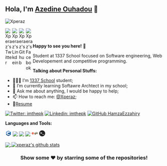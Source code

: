 
## Hola, I'm [Azedine Ouhadou](https://twitter.com/OuhadouAzedine) 👋

<p align="left"> <img src="https://pbs.twimg.com/profile_images/1233479440707002368/BvLaNwXV_400x400.jpg" alt="Xperaz" /> </p>

<a href="https://twitter.com/OuhadouAzedine">
  <img align="left" alt="Xperaz's Twitter" width="22px" src="https://cdn.jsdelivr.net/npm/simple-icons@v3/icons/twitter.svg" />
</a>

<a href="https://www.linkedin.com/in/azedine-ouhadou-56799519b/">
  <img align="left" alt="Xperaz's Linkdein" width="22px" src="https://cdn.jsdelivr.net/npm/simple-icons@v3/icons/linkedin.svg" />
</a>

<a href="https://github.com/Xperaz">
  <img align="left" alt="Xperaz's Github" width="22px" src="https://cdn.jsdelivr.net/npm/simple-icons@v3/icons/github.svg" />
</a>

<a href="https://www.facebook.com/azdine.ohaddou">
  <img align="left" alt="Xperaz's Facebook" width="22px" src="https://cdn.jsdelivr.net/npm/simple-icons@v3/icons/facebook.svg" />
</a>

<br/>
<br/>

**Happy to see you here!** 🤩

Student at 1337 School focused on Software engineering, Web Developement and competitive programming. 

**Talking about Personal Stuffs:**

- 👨🏽‍💻 I’m [1337 School](https://1337.ma) student;
- 🌱 I’m currently learning Softawre Archtect in my school; 
- 💬 Ask me about anything, I would be happy to help;
- 📫 How to reach me: [@Xperaz](https://twitter.com/OuhadouAzedine);
- 📝[Resume]() <Under modification>

[![Twitter: imthepk](https://img.shields.io/twitter/follow/OuhadouAzedine?style=social)](https://twitter.com/OuhadouAzedine)
[![Linkedin: imthepk](https://img.shields.io/badge/-AzedineOuhadou-blue?style=flat-square&logo=Linkedin&logoColor=white&link=https://www.linkedin.com/in/azedine-ouhadou-56799519b/)](https://www.linkedin.com/in/azedine-ouhadou-56799519b/)
[![GitHub HamzaEzzahiry](https://img.shields.io/github/followers/xperaz?label=follow&style=social)](https://github.com/Xperaz)

**Languages and Tools:**  

<code><img height="20" src="https://raw.githubusercontent.com/github/explore/80688e429a7d4ef2fca1e82350fe8e3517d3494d/topics/c/c.png"></code>
<code><img height="20" src="https://upload.wikimedia.org/wikipedia/commons/thumb/9/99/Unofficial_JavaScript_logo_2.svg/2048px-Unofficial_JavaScript_logo_2.svg.png"></code>
<code><img height="20" src="https://upload.wikimedia.org/wikipedia/commons/thumb/d/d5/CSS3_logo_and_wordmark.svg/1200px-CSS3_logo_and_wordmark.svg.png"></code>
<code><img height="20" src="https://www.seekpng.com/png/detail/80-803527_html5-css3-and-javascript-logos-html5-logo-png.png"></code>
<code><img height="20" src="https://raw.githubusercontent.com/github/explore/80688e429a7d4ef2fca1e82350fe8e3517d3494d/topics/git/git.png"></code>
<code><img height="20" src="https://raw.githubusercontent.com/github/explore/80688e429a7d4ef2fca1e82350fe8e3517d3494d/topics/terminal/terminal.png"></code>

<a href="https://github.com/Xperaz">
  <img align="center" src="https://github-readme-stats.vercel.app/api/top-langs/?username=xperaz&theme=light" />
</a>
<a href="https://github.com/Xperaz">
 <img align="center" src="https://github-readme-stats.vercel.app/api?username=xperaz&show_icons=true&theme=light&line_height=40" alt="xperaz's github stats"/>
</a>


<div align="center">

### Show some ❤️ by starring some of the repositories!

</div>
